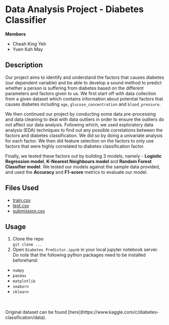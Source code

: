 # Data Analysis Project - Diabetes Classifier

<b>Members</b>
- Cheah King Yeh 
- Yuen Kah May

## Description
Our project aims to identify and understand the factors that causes diabetes (our dependent variable) and be able to develop a sound method to predict whether a person is suffering from diabetes based on the different parameters and factors given to us. We first start off with data collection from a given dataset which contains information about potential factors that causes diabetes including `age`, `glucose_concentration` and `blood_pressure`. 

We then continued our project by conducting some data pre-processing and data cleaning to deal with data outliers in order to ensure the outliers do not affect our data analysis. Following which, we used exploratory data analysis (EDA) techniques to find out any possible correlations between the factors and diabetes classification. We did so by doing a univariate analysis for each factor. We then did feature selection on the factors to only use factors that were highly correlated to diabetes classification factor. 

Finally, we tested these factors out by building 3 models, namely - **Logistic Regression model**, **K-Nearest Neighbours model** and **Random Forest Classifier model**. We tested our models against the sample data provided, and used the **Accuracy** and **F1-score** metrics to evaluate our model.

## Files Used
- [train.csv](https://github.com/xbowery/diabetes-predictor/blob/main/train.csv)
- [test.csv](https://github.com/xbowery/diabetes-predictor/blob/main/test.csv)
- [submission.csv](https://github.com/xbowery/diabetes-predictor/blob/main/submission.csv)

## Usage
1. Clone the repo <br>
`git clone ...` 
2. Open `Diabetes Predictor.ipynb` in your local jupyter notebook server. Do note that the following python packages need to be installed beforehand:
- `numpy`
- `pandas`
- `matplotlib`
- `seaborn`
- `sklearn`
<br>
<br>
Original dataset can be found [here](https://www.kaggle.com/c/diabetes-classification/data).
